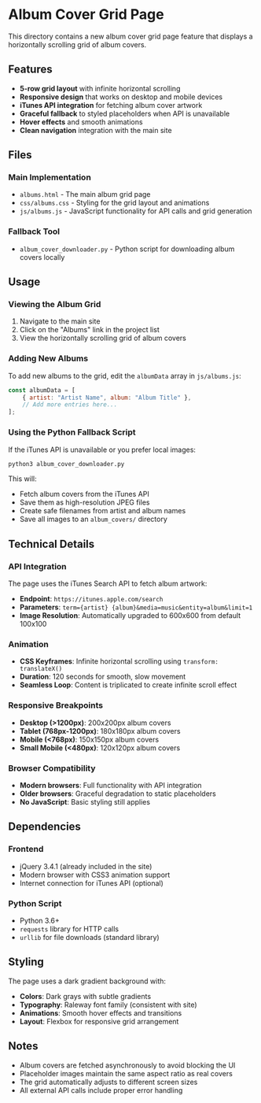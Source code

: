 # Album Cover Grid Page

This directory contains a new album cover grid page feature that displays a horizontally scrolling grid of album covers.

## Features

- **5-row grid layout** with infinite horizontal scrolling
- **Responsive design** that works on desktop and mobile devices
- **iTunes API integration** for fetching album cover artwork
- **Graceful fallback** to styled placeholders when API is unavailable
- **Hover effects** and smooth animations
- **Clean navigation** integration with the main site

## Files

### Main Implementation
- `albums.html` - The main album grid page
- `css/albums.css` - Styling for the grid layout and animations
- `js/albums.js` - JavaScript functionality for API calls and grid generation

### Fallback Tool
- `album_cover_downloader.py` - Python script for downloading album covers locally

## Usage

### Viewing the Album Grid
1. Navigate to the main site
2. Click on the "Albums" link in the project list
3. View the horizontally scrolling grid of album covers

### Adding New Albums
To add new albums to the grid, edit the `albumData` array in `js/albums.js`:

```javascript
const albumData = [
    { artist: "Artist Name", album: "Album Title" },
    // Add more entries here...
];
```

### Using the Python Fallback Script
If the iTunes API is unavailable or you prefer local images:

```bash
python3 album_cover_downloader.py
```

This will:
- Fetch album covers from the iTunes API
- Save them as high-resolution JPEG files
- Create safe filenames from artist and album names
- Save all images to an `album_covers/` directory

## Technical Details

### API Integration
The page uses the iTunes Search API to fetch album artwork:
- **Endpoint**: `https://itunes.apple.com/search`
- **Parameters**: `term={artist} {album}&media=music&entity=album&limit=1`
- **Image Resolution**: Automatically upgraded to 600x600 from default 100x100

### Animation
- **CSS Keyframes**: Infinite horizontal scrolling using `transform: translateX()`
- **Duration**: 120 seconds for smooth, slow movement
- **Seamless Loop**: Content is triplicated to create infinite scroll effect

### Responsive Breakpoints
- **Desktop (>1200px)**: 200x200px album covers
- **Tablet (768px-1200px)**: 180x180px album covers  
- **Mobile (<768px)**: 150x150px album covers
- **Small Mobile (<480px)**: 120x120px album covers

### Browser Compatibility
- **Modern browsers**: Full functionality with API integration
- **Older browsers**: Graceful degradation to static placeholders
- **No JavaScript**: Basic styling still applies

## Dependencies

### Frontend
- jQuery 3.4.1 (already included in the site)
- Modern browser with CSS3 animation support
- Internet connection for iTunes API (optional)

### Python Script
- Python 3.6+
- `requests` library for HTTP calls
- `urllib` for file downloads (standard library)

## Styling

The page uses a dark gradient background with:
- **Colors**: Dark grays with subtle gradients
- **Typography**: Raleway font family (consistent with site)
- **Animations**: Smooth hover effects and transitions
- **Layout**: Flexbox for responsive grid arrangement

## Notes

- Album covers are fetched asynchronously to avoid blocking the UI
- Placeholder images maintain the same aspect ratio as real covers
- The grid automatically adjusts to different screen sizes
- All external API calls include proper error handling
